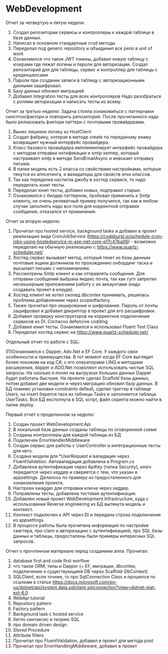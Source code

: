 # WebDevelopment

Отчет за четвертую и пятую недели:

1. Создал репозитории сервисы и контроллеры к каждой таблице в базе данных. 
2. Написал в основном стандартные crud методы
3. Переделал под generic repository и объединил все репо в unit of work
4. Ознакомился что такое JWT токены, добавил новую таблицу с юзерами где лежат логины и пароли для авторизации. Создал репозиторий для для таблицы, сервис и контроллер для таблицы с креденшелсами
5. Пароли при создании записи в таблицу с авторизационными данными зашифровал.
6. Базу данных обновил миграцией
7. Добавил Integration тесты для всех контроллеров
Надо разобраться с ролями авторизации и написать тесты ко всему. 



Отчет за третью неделю:
Задача стояла ознакомиться с паттернами синглтон/фактори и повторить репозиторий. После прочитанного надо было релиазовать фэктори паттерн с почтовыми провайдерами. 
1. Вынес лишнюю логику из HostClient
2. Создал фабрику, которая в методе create по переданому енаму возвращает нужный интерфейс провайдера.
3. Класс базового провайдера имплементирует интерфейс провайдера с методом отправки нотификации и smtp хелпер, который настраивает smtp в методе SendEmailAsync и инвокает отправку письма.
4. В папке модель есть 2 класса со свойствами настройками, которые тянутся из аппсетинга, и валидаторы для свойств этих классов.  
5. Так как переделка настигла джобу в хостед сервисе, то надо переделать юнит тесты.
6. Переделал юнит тесты, добавил новых, подправил старые.
7. Ознакомился с билдер паттерном, пробовал применить к Smtp клиенту, не очень релеватный пример получился, так как в любом случае заполнять надо все поля для корректной отправки сообщения, отказался от приминения.

Отчет за вторую неделю:

1. Прочитал про hosted service, background tasks и добавил в проект реализацию вида CronJobService (https://codeburst.io/schedule-cron-jobs-using-hostedservice-in-asp-net-core-e17c47ba06) - возможно переделаю на обычную реализацию с https://www.quartz-scheduler.net/
2. Хостед сервис вызывает метод, который тянет из базы данным почтовые ящики должников по прохождению онбординг таска и высылает письмо с напоминанием. 
3. Рассмотрены Smtp клиент и как отправлять сообщения. Для отправки сообщений выбрана яндекс почта, так как гугл запретил несекьюрным приложениям работу с их аккаунтами (надо создавать проект в клауде).
4. Хостед клиент не хотел скопед dbcontex принимать, решилась проблема добавлением через scopedfactory. 
5. Также прочитал про хеширование и шифрование. Пароль от почты зашифровал и добавил декриптор в проект для его расшифровки.
6. Добавил проверку конструкторов на корректное подключение сервисов из DI. Согласно defencive codding
7. Добавил юнит тесты. Ознакомился и использовал Fluent Test Class 
8. Переделал хостед сервис на https://www.quartz-scheduler.net/


Отдельный отчет по работе с SQL:

(П)Ознакомился с Dapper, Ado.Net и EF Core. У каждого свои особенности и приемущества. 
В тот момент когда EF Core выглядит более похожим на код C#, с его операторами LINQ и методами расшерения, dapper и ADO.Net позволяют использовать чистые SQL запросы. 
На сколько я понял на выгрузках больших данных Dapper будет работать быстрее. 
На проекте сделал Scaffold базы данных, потом добавил две модели и через миграцию обновил базу данных. 
В БД помимо установки constraints default, сделал триггер в таблице Users, на insert берется таск из таблицы Tasks и заполняется таблица UserTasks.
Вся БД експотнута в SQL script, файл скрипта можно найти в папке deploy.


Первый отчет о проделанном за неделю:

1. Создан проект WebDevelopment.Api
2. В локальной базе данных созданы таблицы по оговоренной схеме
3. Созданы контроллеры для каждой таблицы из БД
4. Подключен ErrorHandlerMiddleware
5. Создан сервис для работы с UserController и интеграционные тесты для него.
6. Создана модели для *UserRequest и валидация через FluentValidation. Автовалидация добавлена в Program.cs
7. Добавлена аутентификация через ApiKey (папка Security), ключ передается через хеддер и сверяется с тем, что указан в appsettings. Делалось по примеру из предосталенного для ознакомления проекта.
8. Настроен swagger для отправки ключа через хеддер.
9. Поправлены тесты, добавлена тестовая аутентификация.
10. Добавлен новый проект WebDevelopment.Infrastructure, куда с использование Reverse engineering из БД вытянута модель и контекст.
11. Контекст подключен к API через DI и передана строка подключения из appsettings. 
12. В процессе работы была прочитана информация по настройке сваггера, про claim и авторизацию с аутентификацией, про SQL базы данных и таблицы, предосталены были примеры интересных SQL запросов.  

Отчет о прочтенном материале перед созданием аппа.
Прочитал:
1. database first and code first worflow
2. что такое ORM, типы и Dapper (+ EF, миграции, dbcontex, подключение к существующией DB через Scaffold-DbContext)
3. SQLClient, если точнее, то про SqlConnection Class и прошелся по ссылкам в статье https://docs.microsoft.com/en-us/dotnet/api/system.data.sqlclient.sqlconnection?view=dotnet-plat-ext-6.0
4. WebApi tutorial 
5. Repository pattern
6. Factory pattern
7. Background task с hosted service
8. бегло синтаксис и теорию SQL 
9. про domain driven design.
10. Stored Procedure
11. Attribute filters
12. Прочитал про FluentValidation, добавил в проект для метода post
13. Прочитал про ErrorHandlingMiddleware, добавил в проект
